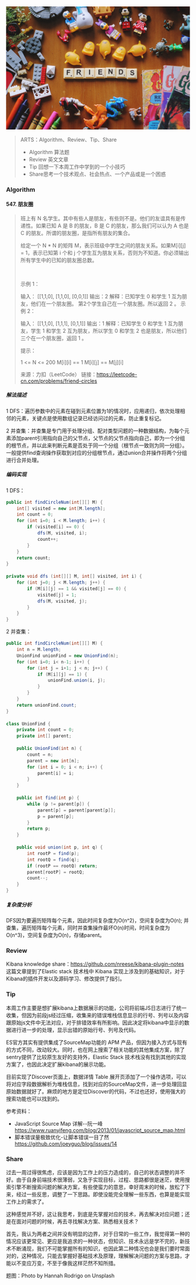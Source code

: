 ![friends](./hannah-rodrigo-mf_3yZnC6ug-unsplash.jpg)

>ARTS：Algorithm、Review、Tip、Share
>- Algorithm 算法题
>- Review 英文文章
>- Tip 回想一下本周工作中学到的一个小技巧
>- Share思考一个技术观点、社会热点、一个产品或是一个困惑

### Algorithm
#### 547. 朋友圈
>班上有 N 名学生。其中有些人是朋友，有些则不是。他们的友谊具有是传递性。如果已知 A 是 B 的朋友，B 是 C 的朋友，那么我们可以认为 A 也是 C 的朋友。所谓的朋友圈，是指所有朋友的集合。
>
>给定一个 N * N 的矩阵 M，表示班级中学生之间的朋友关系。如果M[i][j] = 1，表示已知第 i 个和 j 个学生互为朋友关系，否则为不知道。你必须输出所有学生中的已知的朋友圈总数。
>
> 
>
>示例 1：
>
>输入：
>[[1,1,0],
> [1,1,0],
> [0,0,1]]
>输出：2 
>解释：已知学生 0 和学生 1 互为朋友，他们在一个朋友圈。
>第2个学生自己在一个朋友圈。所以返回 2 。
>示例 2：
>
>输入：
>[[1,1,0],
> [1,1,1],
> [0,1,1]]
>输出：1
>解释：已知学生 0 和学生 1 互为朋友，学生 1 和学生 2 互为朋友，所以学生 0 和学生 2 也是朋友，所以他们三个在一个朋友圈，返回 1 。
> 
>
>提示：
>
>1 <= N <= 200
>M[i][i] == 1
>M[i][j] == M[j][i]
>
>来源：力扣（LeetCode）
>链接：https://leetcode-cn.com/problems/friend-circles

##### 解法描述
1 DFS：遍历参数中的元素在碰到元素位置为1的情况时，应用递归，依次处理相邻的元素，关键点是使用数组记录已经访问过的元素，防止重复标记。

2 并查集：并查集是专门用于处理分组、配对类型问题的一种数据结构，为每个元素添加parent引用指向自己的父节点，父节点的父节点指向自己，即为一个分组的根节点，并以此来判断元素是否处于同一个分组（根节点一致则为同一分组）。一般提供find查询操作获取到对应的分组根节点，通过union合并操作将两个分组进行合并处理。

##### 编码实现
1 DFS：
```java
public int findCircleNum(int[][] M) {
    int[] visited = new int[M.length];
    int count = 0;
    for (int i=0; i < M.length; i++) {
        if (visited[i] == 0) {
            dfs(M, visited, i);
            count++;
        }
    }
    return count;
}

private void dfs (int[][] M, int[] visited, int i) {
    for (int j=0; j < M.length; j++) {
        if (M[i][j] == 1 && visited[j] == 0) {
            visited[j] = 1;
            dfs(M, visited, j);
        }
    }
}
```
2 并查集：
```java
public int findCircleNum(int[][] M) {
    int n = M.length;
    UnionFind unionFind = new UnionFind(n);
    for (int i=0; i< n-1; i++) {
        for (int j = i+1; j < n; j++) {
            if (M[i][j] == 1) {
                unionFind.union(i, j);
            } 
        }
    }
    return unionFind.count;
}

class UnionFind {
    private int count = 0;
    private int[] parent;

    public UnionFind(int n) {
        count = n; 
        parent = new int[n]; 
        for (int i = 0; i < n; i++) { 
            parent[i] = i;
        }
    }

    public int find(int p) { 
        while (p != parent[p]) { 
            parent[p] = parent[parent[p]]; 
            p = parent[p]; 
        }
        return p; 
    }

    public void union(int p, int q) { 
        int rootP = find(p); 
        int rootQ = find(q); 
        if (rootP == rootQ) return; 
        parent[rootP] = rootQ; 
        count--;
    }
}
```
##### 复杂度分析
DFS因为要遍历矩阵每个元素，因此时间复杂度为O(n^2)，空间复杂度为O(n);
并查集，遍历矩阵每个元素，同时并查集操作最坏O(n)时间，时间复杂度为O(n^3)，空间复杂度为O(n)，存储parent。

### Review
Kibana knowledge share：https://github.com/nreese/kibana-plugin-notes
这篇文章提到了Elastic stack 技术栈中 Kibana 实现上涉及到的基础知识，对于Kibana的插件开发以及源码学习、修改提供了指引。

### Tip
本周工作主要是想扩展kibana上数据展示的功能，公司将前端JS日志进行了统一收集，但因为前段js经过压缩，收集来的错误堆栈信息显示的行号、列号以及内容跟原始js文件中无法对应，对于排错效率有所影响。因此决定将kibana中显示的数据进行进一步的处理，显示出错的原始行号、列号及代码。

ES官方其实有提供集成了SourceMap功能的 APM 产品，但因为接入方式与现有的方式不同，改动较大。同时，也在网上搜索了相关功能的其他集成方案，除了sentry提供了比较原生友好的支持外，Elastic Stack 技术栈没有找到其他的实现方案了，也因此决定扩展kibana的展示功能。

目前实现了Discover页面上，数据详情 Table 展开页添加了一个操作选项，可以将对应字段数据解析为堆栈信息，找到对应的SourceMap文件，进一步处理回显原始数据就好了。麻烦的地方是定位Discover的代码，不过也还好，使用强大的搜索功能也可以找到的。

参考资料：
- JavaScript Source Map 详解--阮一峰
https://www.ruanyifeng.com/blog/2013/01/javascript_source_map.html
- 脚本错误量极致优化-让脚本错误一目了然
https://github.com/joeyguo/blog/issues/14


### Share
过去一周过得很焦虑，应该是因为工作上的压力造成的，自己的状态调整的并不好。由于自身前端技术很薄弱，又急于实现目标，过程、思路都很是迷茫，使用搜索引擎不断搜索问题的解决方案，有些使蛮力的意思，幸好周末的时候，放松了下来，经过一些反思，调整了一下思路。即使没能完全理解一些东西，也算是能实现工作上的需求了。

这种感觉并不好，这让我思考，到底是先掌握对应的技术，再去解决对应问题；还是在面对问题的时候，再去寻找解决方案、熟悉相关技术？

首先，我认为两者之间并没有明显的边界，对于日常的一些工作，我觉得第一种的情况应该更常见、更应是我追求的一种状态，但知识、技术永远是学不完的，新技术不断涌现，我们不可能掌握所有的知识，也因此第二种情况也会是我们要时常面对的，这种情况，只能去掌握好基础技术及原理，理解解决问题的方案与思路，才能以不变应万变，不至于像我这样茫然不知所措。


题图：Photo by Hannah Rodrigo on Unsplash
